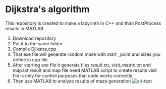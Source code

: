# Dijkstra's algorithm
This repository is created to make a labyrinth in C++ and than PostProcess results in MATLAB
1. Download repository
2. Put it to the same folder
3. Compile Djikstra.cpp 
4. That exe file will generate random maze with start _point and sizes you define in cpp file
5. After starting exe file it generats files result.txt, visit_matrix.txt and map.txt result and map file need MATLAB script to create results visit file is only for control purposes that code works correctly
6. Than use MATLAB to analyze results of maze generation
![alt-text](https://github.com/IlyaChaban/Djikstra_in_random_labyrinth/blob/main/Result.gif)
